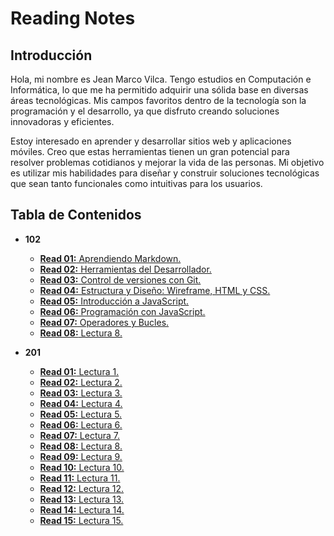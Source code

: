 # Reading Notes

## Introducción

Hola, mi nombre es Jean Marco Vilca. Tengo estudios en Computación e Informática, lo que me ha permitido adquirir una sólida base en diversas áreas tecnológicas. Mis campos favoritos dentro de la tecnología son la programación y el desarrollo, ya que disfruto creando soluciones innovadoras y eficientes.

Estoy interesado en aprender y desarrollar sitios web y aplicaciones móviles. Creo que estas herramientas tienen un gran potencial para resolver problemas cotidianos y mejorar la vida de las personas. Mi objetivo es utilizar mis habilidades para diseñar y construir soluciones tecnológicas que sean tanto funcionales como intuitivas para los usuarios.

## Tabla de Contenidos

- **102**
  - [**Read 01:** Aprendiendo Markdown.](102/lectura1.md)
  - [**Read 02:** Herramientas del Desarrollador.](102/lectura2.md)
  - [**Read 03:** Control de versiones con Git.](102/lectura3.md)
  - [**Read 04:** Estructura y Diseño: Wireframe, HTML y CSS.](102/lectura4.md)
  - [**Read 05:** Introducción a JavaScript.](102/lectura5.md)
  - [**Read 06:** Programación con JavaScript.](102/lectura6.md)
  - [**Read 07:** Operadores y Bucles.](102/lectura7.md)
  - [**Read 08:** Lectura 8.](102/lectura8.md)

- **201**
  - [**Read 01:** Lectura 1.](201/lectura1.md)
  - [**Read 02:** Lectura 2.](201/lectura2.md)
  - [**Read 03:** Lectura 3.](201/lectura3.md)
  - [**Read 04:** Lectura 4.](201/lectura4.md)
  - [**Read 05:** Lectura 5.](201/lectura5.md)
  - [**Read 06:** Lectura 6.](201/lectura6.md)
  - [**Read 07:** Lectura 7.](201/lectura7.md)
  - [**Read 08:** Lectura 8.](201/lectura8.md)
  - [**Read 09:** Lectura 9.](201/lectura9.md)
  - [**Read 10:** Lectura 10.](201/lectura10.md)
  - [**Read 11:** Lectura 11.](201/lectura11.md)
  - [**Read 12:** Lectura 12.](201/lectura12.md)
  - [**Read 13:** Lectura 13.](201/lectura13.md)
  - [**Read 14:** Lectura 14.](201/lectura14.md)
  - [**Read 15:** Lectura 15.](201/lectura15.md)